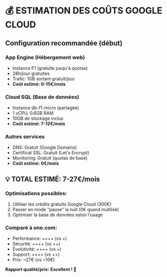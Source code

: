 # 💰 ESTIMATION DES COÛTS GOOGLE CLOUD

## Configuration recommandée (début)

### App Engine (Hébergement web)
- Instance F1 (gratuite jusqu'à quotas)
- 28h/jour gratuites
- Trafic: 1GB sortant gratuit/jour
- **Coût estimé: 0-15€/mois**

### Cloud SQL (Base de données)
- Instance db-f1-micro (partagée)
- 1 vCPU, 0.6GB RAM
- 10GB de stockage inclus
- **Coût estimé: 7-12€/mois**

### Autres services
- DNS: Gratuit (Google Domains)
- Certificat SSL: Gratuit (Let's Encrypt)
- Monitoring: Gratuit (quotas de base)
- **Coût estimé: 0€/mois**

## 💡 TOTAL ESTIMÉ: 7-27€/mois

### Optimisations possibles:
1. Utiliser les crédits gratuits Google Cloud (300€)
2. Passer en mode "pause" la nuit (0€ quand inutilisé)
3. Optimiser la base de données selon l'usage

### Comparé à one.com:
- Performance: ++++ (vs +)
- Sécurité: ++++ (vs ++)  
- Évolutivité: ++++ (vs +)
- Support: ++++ (vs ++)
- Prix: ~27€ (vs ~10€)

**Rapport qualité/prix: Excellent ! 🎯**
